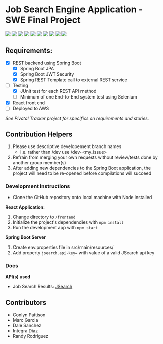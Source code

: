 # Job Search Engine Application - SWE Final Project

<div>
  <img src="https://img.shields.io/badge/javascript-%23323330.svg?style=for-the-badge&logo=javascript&logoColor=%23F7DF1E" />
  <img src="https://img.shields.io/badge/typescript-%23007ACC.svg?style=for-the-badge&logo=typescript&logoColor=white" />
  <img src="https://img.shields.io/badge/java-%23ED8B00.svg?style=for-the-badge&logo=openjdk&logoColor=white" />
  <img src="https://img.shields.io/badge/react-%2320232a.svg?style=for-the-badge&logo=react&logoColor=%2361DAFB" />
  <img src="https://img.shields.io/badge/React_Router-CA4245?style=for-the-badge&logo=react-router&logoColor=white" />
  <img src="https://img.shields.io/badge/chakra-%234ED1C5.svg?style=for-the-badge&logo=chakraui&logoColor=white" />
  <img src="https://img.shields.io/badge/spring-%236DB33F.svg?style=for-the-badge&logo=spring&logoColor=white"/>
  <img src="https://img.shields.io/badge/-selenium-%43B02A?style=for-the-badge&logo=selenium&logoColor=white" />
  <img src="https://img.shields.io/badge/mysql-%2300f.svg?style=for-the-badge&logo=mysql&logoColor=white" />
  <img src="https://img.shields.io/badge/AWS-%23FF9900.svg?style=for-the-badge&logo=amazon-aws&logoColor=white" />
</div>

## Requirements:
- [x] REST backend using Spring Boot
  - [x] Spring Boot JPA
  - [x] Spring Boot JWT Security
  - [x] Spring REST Template call to external REST service
- [ ] Testing
  - [x] JUnit test for each REST API method
  - [ ] Minimum of one End-to-End system test using Selenium
- [x] React front end
- [ ] Deployed to AWS

_See Pivotal Tracker project for specifics on requirements and stories._

## Contribution Helpers
1. Please use descriptive developement branch names
    - i.e. rather than /dev use /dev-\<my_issue>
2. Refrain from merging your own requests without review/tests done by another group member(s)
3. After adding new dependencies to the Spring Boot application, the project will need to be re-opened before compilations will succeed

### Development Instructions
- Clone the GitHub repository onto local machine with Node installed

**React Application:**
1. Change directory to `/frontend`
2. Initialize the project's dependencies with `npm install`
3. Run the development app with `npm start`

**Spring Boot Server**
1. Create env.properties file in src/main/resources/
2. Add property `jsearch.api-key=` with value of a valid JSearch api key

### Docs
**API(s) used**
- Job Search Results: [JSearch](https://rapidapi.com/letscrape-6bRBa3QguO5/api/jsearch)

## Contributors
- Conlyn Pattison
- Marc Garcia
- Dale Sanchez
- Integra Diaz
- Randy Rodriguez
